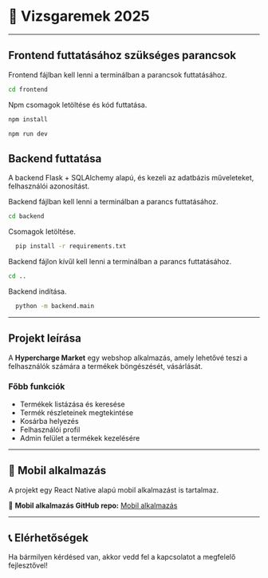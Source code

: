 # 📌 Vizsgaremek 2025 
---

## Frontend futtatásához szükséges parancsok

Frontend fájlban kell lenni a terminálban a parancsok futtatásához. 

```sh
cd frontend
```
Npm csomagok letöltése és kód futtatása.

```sh
npm install

npm run dev
```

## Backend futtatása
A backend Flask + SQLAlchemy alapú, és kezeli az adatbázis műveleteket, felhasználói azonosítást.

Backend fájlban kell lenni a terminálban a parancs futtatásához. 

```sh
cd backend
```
Csomagok letöltése.

```sh
  pip install -r requirements.txt

```
Backend fájlon kívűl kell lenni a terminálban a parancs futtatásához.

```sh
cd ..
```
Backend indítása.

```sh
  python -m backend.main
```
---
## Projekt leírása

A **Hypercharge Market** egy webshop alkalmazás, amely lehetővé teszi a felhasználók számára a termékek böngészését, vásárlását.

### Főbb funkciók

- Termékek listázása és keresése
- Termék részleteinek megtekintése
- Kosárba helyezés
- Felhasználói profil
- Admin felület a termékek kezelésére

---
## 📱 Mobil alkalmazás
A projekt egy React Native alapú mobil alkalmazást is tartalmaz.

🔗 **Mobil alkalmazás GitHub repo:** [Mobil alkalmazás](https://github.com/Csaboo64/react_native_kerek)

---
## 📞 Elérhetőségek

Ha bármilyen kérdésed van, akkor vedd fel a kapcsolatot a megfelelő fejlesztővel!
